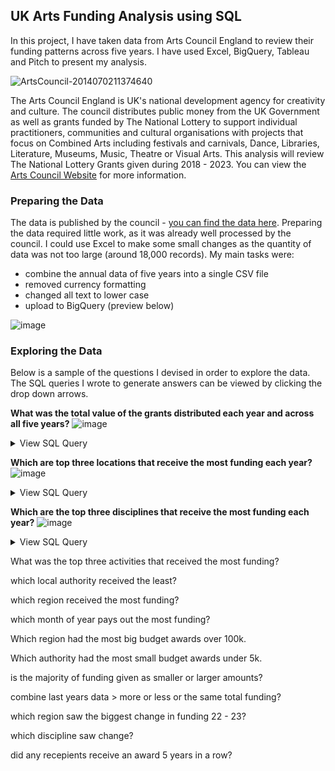 ## UK Arts Funding Analysis using SQL

In this project, I have taken data from Arts Council England to review their funding patterns across five years.  I have used Excel, BigQuery, Tableau and Pitch to present my analysis.  

![ArtsCouncil-2014070211374640](https://github.com/alccrts/SQL_Projects/assets/138128361/7bf3674b-c106-4c37-a7ca-c6f407c81554)

The Arts Council England is UK's national development agency for creativity and culture.  The council distributes public money from the UK Government as well as grants funded by The National Lottery to support individual practitioners, communities and cultural organisations with projects that focus on Combined Arts including festivals and carnivals, Dance, Libraries, Literature, Museums, Music, Theatre or Visual Arts.  This analysis will review The National Lottery Grants given during 2018 - 2023.  You can view the [Arts Council Website](https://www.artscouncil.org.uk/ProjectGrants) for more information.   

### Preparing the Data

The data is published by the council - [you can find the data here](https://www.artscouncil.org.uk/research-and-data/our-data).   Preparing the data required little work, as it was already well processed by the council.  I could use Excel to make some small changes as the quantity of data was not too large (around 18,000 records).  My main tasks were:
* combine the annual data of five years into a single CSV file 
* removed currency formatting
* changed all text to lower case
* upload to BigQuery (preview below)

![image](https://github.com/alccrts/SQL_Projects/assets/138128361/039e7763-8ecf-43af-b698-9d8df64166c5)

### Exploring the Data

Below is a sample of the questions I devised in order to explore the data.  The SQL queries I wrote to generate answers can be viewed by clicking the drop down arrows.  

**What was the total value of the grants distributed each year and across all five years?** 
![image](https://github.com/alccrts/SQL_Projects/assets/138128361/8019695c-c754-44c4-bf1b-03bd44cfcf64)
<details>
<summary>View SQL Query</summary>
<br>
  
```sql
SELECT 

(
  
SELECT sum(award_amount) 
FROM `acedata.acedata.acedata`
WHERE year = 2019) AS total_2019 ,  

(

SELECT sum(award_amount) 
FROM `acedata.acedata.acedata`
WHERE year = 2020) AS total_2020, 

(

SELECT sum(award_amount) 
FROM `acedata.acedata.acedata`
WHERE year = 2021) AS total_2021, 

(

SELECT sum(award_amount) 
FROM `acedata.acedata.acedata`
WHERE year = 2022) AS total_2022, 

(

SELECT sum(award_amount) 
FROM `acedata.acedata.acedata`
WHERE year = 2023) AS total_2023, 

(
SELECT sum(award_amount) 
FROM `acedata.acedata.acedata`) AS total_all_years

```
</details>

**Which are top three locations that receive the most funding each year?**
![image](https://github.com/alccrts/SQL_Projects/assets/138128361/d6dbaa31-e0f8-4b8a-903b-21d4a56bb7a9)
<details>
<summary>View SQL Query</summary>
<br>
  
```sql
WITH  `acedata.acedata.top_locations19` AS(

SELECT 
  local_authority AS local_authority_2019,
  DENSE_RANK() OVER (PARTITION BY year ORDER BY sum(award_amount) DESC ) AS RANK
FROM `acedata.acedata.acedata`
WHERE YEAR = 2019
GROUP BY local_authority, year), 

 `acedata.acedata.top_locations20` AS(

SELECT 
  local_authority AS local_authority_2020,
  DENSE_RANK() OVER (PARTITION BY year ORDER BY sum(award_amount) DESC ) AS RANK
FROM `acedata.acedata.acedata`
WHERE YEAR = 2020
GROUP BY local_authority, year), 

 `acedata.acedata.top_locations21` AS(

SELECT 
  local_authority AS local_authority_2021,
  DENSE_RANK() OVER (PARTITION BY year ORDER BY sum(award_amount) DESC ) AS RANK
FROM `acedata.acedata.acedata`
WHERE YEAR = 2021
GROUP BY local_authority, year), 

 `acedata.acedata.top_locations22` AS(

SELECT 
  local_authority AS local_authority_2022,
  DENSE_RANK() OVER (PARTITION BY year ORDER BY sum(award_amount) DESC ) AS RANK
FROM `acedata.acedata.acedata`
WHERE YEAR = 2022
GROUP BY local_authority, year), 

 `acedata.acedata.top_locations23` AS(

SELECT 
  local_authority AS local_authority_2023,
  DENSE_RANK() OVER (PARTITION BY year ORDER BY sum(award_amount) DESC ) AS RANK
FROM `acedata.acedata.acedata`
WHERE YEAR = 2023
GROUP BY local_authority, year)


SELECT a.local_authority_2019, b.local_authority_2020, c.local_authority_2021, d.local_authority_2022, e.local_authority_2023 from `acedata.acedata.top_locations19` AS a JOIN `acedata.acedata.top_locations20` AS b ON (a.rank=b.rank) JOIN `acedata.acedata.top_locations21` as c ON (c.rank=b.rank) JOIN `acedata.acedata.top_locations22` as d ON (c.rank=d.rank) JOIN `acedata.acedata.top_locations23` as e ON (e.rank=d.rank)
WHERE a.rank < 4
```
</details>

**Which are the top three disciplines that receive the most funding each year?**
![image](https://github.com/alccrts/SQL_Projects/assets/138128361/50035312-8b1f-40a0-a17c-7c157695c83e)
<details>
<summary>View SQL Query</summary>
<br>
  
```sql
WITH  `acedata.acedata.top_disciplines19` AS(

SELECT 
  main_discipline AS top_dis_2019,
  DENSE_RANK() OVER (PARTITION BY year ORDER BY sum(award_amount) DESC ) AS RANK
FROM `acedata.acedata.acedata`
WHERE YEAR = 2019
GROUP BY main_discipline, year), 

 `acedata.acedata.top_disciplines20` AS(

SELECT 
  main_discipline AS top_dis_2020,
  DENSE_RANK() OVER (PARTITION BY year ORDER BY sum(award_amount) DESC ) AS RANK
FROM `acedata.acedata.acedata`
WHERE YEAR = 2020
GROUP BY main_discipline, year), 

 `acedata.acedata.top_disciplines21` AS(

SELECT 
  main_discipline AS top_dis_2021,
  DENSE_RANK() OVER (PARTITION BY year ORDER BY sum(award_amount) DESC ) AS RANK
FROM `acedata.acedata.acedata`
WHERE YEAR = 2021
GROUP BY main_discipline, year), 

 `acedata.acedata.top_disciplines22` AS(

SELECT 
  main_discipline AS top_dis_2022,
  DENSE_RANK() OVER (PARTITION BY year ORDER BY sum(award_amount) DESC ) AS RANK
FROM `acedata.acedata.acedata`
WHERE YEAR = 2022
GROUP BY main_discipline, year), 

 `acedata.acedata.top_disciplines23` AS(

SELECT 
  main_discipline AS top_dis_2023,
  DENSE_RANK() OVER (PARTITION BY year ORDER BY sum(award_amount) DESC ) AS RANK
FROM `acedata.acedata.acedata`
WHERE YEAR = 2023
GROUP BY main_discipline, year)


SELECT a.top_dis_2019, b.top_dis_2020, c.top_dis_2021, d.top_dis_2022, e.top_dis_2023 from `acedata.acedata.top_disciplines19` AS a JOIN `acedata.acedata.top_disciplines20` AS b ON (a.rank=b.rank) JOIN `acedata.acedata.top_disciplines21` as c ON (c.rank=b.rank) JOIN `acedata.acedata.top_disciplines22` as d ON (c.rank=d.rank) JOIN `acedata.acedata.top_disciplines23` as e ON (e.rank=d.rank)
WHERE a.rank < 4
```
</details>


What was the top three activities that received the  most funding?

which local authority received the least?

which region received the most funding? 

which month of year pays out the most funding?  

Which region had the most big budget awards over 100k. 

Which authority had the most small budget awards under 5k. 

is the majority of funding given as smaller or larger amounts? 

combine last years data > more or less or the same total funding?

which region saw the biggest change in funding 22 - 23?

which discipline saw change? 

did any recepients receive an award 5 years in a row?  



